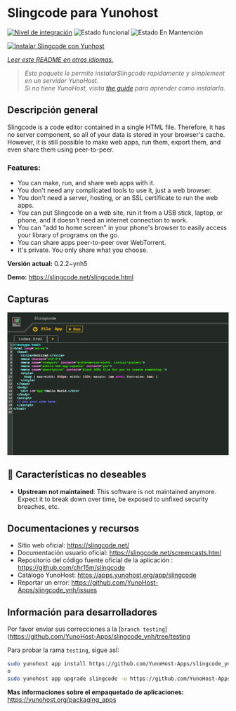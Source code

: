 <!--
Este archivo README esta generado automaticamente<https://github.com/YunoHost/apps/tree/master/tools/readme_generator>
No se debe editar a mano.
-->

# Slingcode para Yunohost

[![Nivel de integración](https://dash.yunohost.org/integration/slingcode.svg)](https://dash.yunohost.org/appci/app/slingcode) ![Estado funcional](https://ci-apps.yunohost.org/ci/badges/slingcode.status.svg) ![Estado En Mantención](https://ci-apps.yunohost.org/ci/badges/slingcode.maintain.svg)

[![Instalar Slingcode con Yunhost](https://install-app.yunohost.org/install-with-yunohost.svg)](https://install-app.yunohost.org/?app=slingcode)

*[Leer este README en otros idiomas.](./ALL_README.md)*

> *Este paquete le permite instalarSlingcode rapidamente y simplement en un servidor YunoHost.*  
> *Si no tiene YunoHost, visita [the guide](https://yunohost.org/install) para aprender como instalarla.*

## Descripción general

Slingcode is a code editor contained in a single HTML file. Therefore, it has no server component, so all of your data is stored in your browser's cache. However, it is still possible to make web apps, run them, export them, and even share them using peer-to-peer.

### Features:

- You can make, run, and share web apps with it.
- You don't need any complicated tools to use it, just a web browser.
- You don't need a server, hosting, or an SSL certificate to run the web apps.
- You can put Slingcode on a web site, run it from a USB stick, laptop, or phone, and it doesn't need an internet connection to work.
- You can "add to home screen" in your phone's browser to easily access your library of programs on the go.
- You can share apps peer-to-peer over WebTorrent.
- It's private. You only share what you choose.


**Versión actual:** 0.2.2~ynh5

**Demo:** <https://slingcode.net/slingcode.html>

## Capturas

![Captura de Slingcode](./doc/screenshots/Screenshot.png)

## :red_circle: Características no deseables

- **Upstream not maintained**: This software is not maintained anymore. Expect it to break down over time, be exposed to unfixed security breaches, etc.

## Documentaciones y recursos

- Sitio web oficial: <https://slingcode.net/>
- Documentación usuario oficial: <https://slingcode.net/screencasts.html>
- Repositorio del código fuente oficial de la aplicación : <https://github.com/chr15m/slingcode>
- Catálogo YunoHost: <https://apps.yunohost.org/app/slingcode>
- Reportar un error: <https://github.com/YunoHost-Apps/slingcode_ynh/issues>

## Información para desarrolladores

Por favor enviar sus correcciones a la [`branch testing`](https://github.com/YunoHost-Apps/slingcode_ynh/tree/testing

Para probar la rama `testing`, sigue asÍ:

```bash
sudo yunohost app install https://github.com/YunoHost-Apps/slingcode_ynh/tree/testing --debug
o
sudo yunohost app upgrade slingcode -u https://github.com/YunoHost-Apps/slingcode_ynh/tree/testing --debug
```

**Mas informaciones sobre el empaquetado de aplicaciones:** <https://yunohost.org/packaging_apps>
